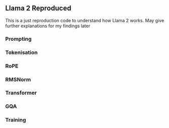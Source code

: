 ## Llama 2 Reproduced
This is a just reproduction code to understand how Llama 2 works. May give further explanations for
my findings later
### Prompting
### Tokenisation
### RoPE
### RMSNorm
### Transformer
### GQA
### Training


